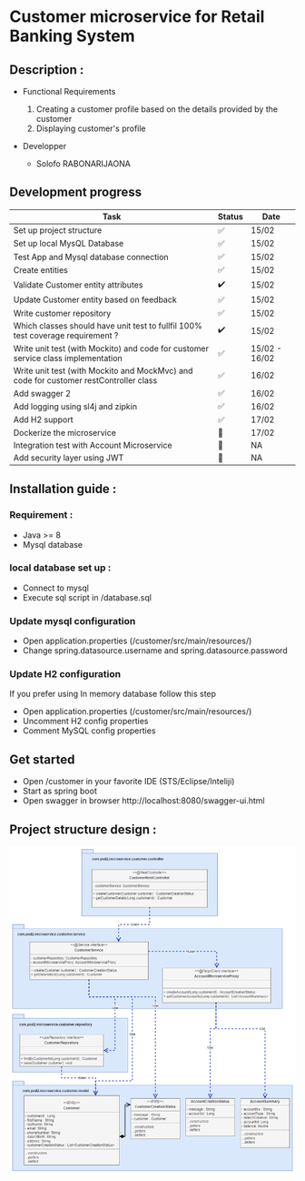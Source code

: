 # Customer microservice for Retail Banking System

## Description :

- Functional Requirements
  1. Creating a customer profile based on the details provided by the customer
  2. Displaying customer's profile


- Developper
  - Solofo RABONARIJAONA

## Development progress
| Task | Status | Date |
|---------|--------|------|
| Set up project structure | ✅ | 15/02 |
| Set up local MysQL Database  | ✅ | 15/02 |
| Test App and Mysql database connection | ✅ | 15/02 |
| Create entities | ✅ | 15/02 |
| Validate Customer entity attributes | ✔️ | 15/02 |
| Update Customer entity based on feedback | ✅ | 15/02 |
| Write customer repository | ✅ | 15/02 |
| Which classes should have unit test to fullfil 100% test coverage requirement ? | ✔️ | 15/02 |
| Write unit test (with Mockito) and code for customer service class implementation | ✅ | 15/02 - 16/02 |
| Write unit test (with Mockito and MockMvc) and code for customer restController class | ✅ | 16/02 |
| Add swagger 2 | ✅ | 16/02 |
| Add logging using sl4j and zipkin | ✅ | 16/02 |
| Add H2 support | ✅ | 17/02 |
| Dockerize the microservice | 🚧 | 17/02 |
| Integration test with Account Microservice | 🚧 | NA |
| Add security layer using JWT | 🚧 | NA |

## Installation guide :
### Requirement :
- Java >= 8
- Mysql database

### local database set up :
- Connect to mysql 
- Execute sql script in /database.sql

### Update mysql configuration
- Open application.properties (/customer/src/main/resources/) 
- Change spring.datasource.username and spring.datasource.password

### Update H2 configuration
If you prefer using In memory database follow this step
- Open application.properties (/customer/src/main/resources/)
- Uncomment H2 config properties
- Comment MySQL config properties 

## Get started
- Open /customer in your favorite IDE (STS/Eclipse/Inteliji)
- Start as spring boot
- Open swagger in browser http://localhost:8080/swagger-ui.html

## Project structure design :
![class diagram](https://github.com/meniman98/Retail_Banking/blob/customer/Customer/class_diagram_v1.png)
